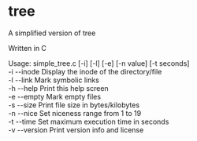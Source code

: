 # tree
A simplified version of tree

Written in C

Usage: simple_tree.c [-i] [-l] [-e] [-n value] [-t seconds]<br />
	-i --inode	Display the inode of the directory/file<br />
	-l --link	Mark symbolic links<br />
	-h --help	Print this help screen<br />
	-e --empty	Mark empty files<br />
	-s --size	Print file size in bytes/kilobytes<br />
	-n --nice	Set niceness range from 1 to 19<br />
	-t --time	Set maximum execution time in seconds<br />
	-v --version	Print version info and license<br />
